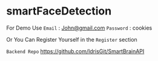 # smartFaceDetection

For Demo Use 
    `Email` : John@gmail.com
    `Password` : cookies

Or You Can Register Yourself in the `Register` section

`Backend Repo` https://github.com/IdrisGit/SmartBrainAPI